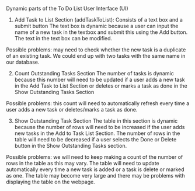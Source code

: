 Dynamic parts of the To Do List User Interface (UI)

1. Add Task to List Section (addTaskToList):
Consists of a text box and a submit button 
The text box is dynamic because a user can input the name of a 
new task in the textbox and submit this using the Add button.
The text in the text box can be modified.

Possible problems: may need to check whether the new task is a duplicate
of an existing task.  We could end up with two tasks with the same name in our database.

2. Count Outstanding Tasks Section
The number of tasks is dynamic because this number will need to be updated
if a user adds a new task in the Add Task to List Section or
deletes or marks a task as done in the Show Outstanding Tasks Section

Possible problems: this count will need to automatically refresh every time
a user adds a new task or deletes/marks a task as done.

3. Show Outstanding Task Section
The table in this section is dynamic because the number of rows will
need to be increased if the user adds new tasks in the Add to Task List Section.
The number of rows in the table will need to be decreased if a user selects the Done or Delete button in the Show Outstanding Tasks section.

Possible problems: we will need to keep making a count of the number of rows in the table as this may vary.  The table will need to update automatically every time a new task is added or a task is delete or marked as one. The table may become very large and there may be problems with displaying the table on the webpage.

